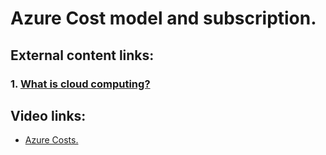 # Azure Cost model and subscription.
## External content links:
### 1. [What is cloud computing?](https://azure.microsoft.com/en-in/overview/what-is-cloud-computing)

## Video links:

- [Azure Costs.](https://www.youtube.com/watch?v=CXFWPI1qk_s&list=PLGjZwEtPN7j96A9JNpA4ouI3bH-uWZ0Ht&index=27)
